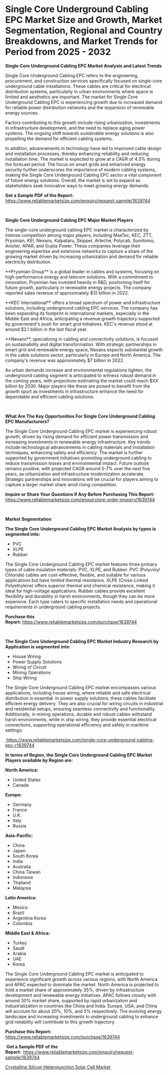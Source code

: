 <p><h1>Single Core Underground Cabling EPC Market Size and Growth, Market Segmentation, Regional and Country Breakdowns, and Market Trends for Period from 2025 -  2032</h1></p><p><strong>Single Core Underground Cabling EPC Market Analysis and Latest Trends</strong></p>
<p><p>Single Core Underground Cabling EPC refers to the engineering, procurement, and construction services specifically focused on single-core underground cable installations. These cables are critical for electrical distribution systems, particularly in urban environments where space is limited and aesthetics are important. The market for Single Core Underground Cabling EPC is experiencing growth due to increased demand for reliable power distribution networks and the expansion of renewable energy sources. </p><p>Factors contributing to this growth include rising urbanization, investments in infrastructure development, and the need to replace aging power systems. The ongoing shift towards sustainable energy solutions is also propelling the demand for efficient cabling systems. </p><p>In addition, advancements in technology have led to improved cable design and installation processes, thereby enhancing reliability and reducing installation time. The market is expected to grow at a CAGR of 4.3% during the forecast period. The focus on smart grids and enhanced energy security further underscores the importance of modern cabling systems, making the Single Core Underground Cabling EPC sector a vital component of future energy solutions. Overall, the market is set to expand as stakeholders seek innovative ways to meet growing energy demands.</p></p>
<p><strong>Get a Sample PDF of the Report:&nbsp;</strong> <a href="https://www.reliablemarketsize.com/enquiry/request-sample/1639744?utm_campaign=2444&utm_medium=2&utm_source=Github&utm_content=ia&utm_term=07042025&utm_id=single-core-underground-cabling-epc">https://www.reliablemarketsize.com/enquiry/request-sample/1639744</a></p>
<p>&nbsp;</p>
<p><strong>Single Core Underground Cabling EPC Major Market Players</strong></p>
<p><p>The single-core underground cabling EPC market is characterized by intense competition among major players, including MasTec, KEC, ZTT, Prysmian, KEI, Nexans, Kalpataru, Skipper, Arteche, Polycab, Sumitomo, Anixter, APAR, and Gupta Power. These companies leverage their engineering expertise and extensive networks to capture a share of the growing market driven by increasing urbanization and demand for reliable electricity distribution.</p><p>**Prysmian Group** is a global leader in cables and systems, focusing on high-performance energy and telecom solutions. With a commitment to innovation, Prysmian has invested heavily in R&D, positioning itself for future growth, particularly in renewable energy projects. The company reported sales revenue of approximately $12 billion in 2022.</p><p>**KEC International** offers a broad spectrum of power and infrastructure solutions, including underground cabling EPC services. The company has been expanding its footprint in international markets, especially in the Middle East and Africa, anticipating a revenue growth trajectory supported by government's push for smart grid initiatives. KEC's revenue stood at around $2.1 billion in the last fiscal year.</p><p>**Nexans**, specializing in cabling and connectivity solutions, is focused on sustainability and digital transformation. With strategic partnerships in smart grid and renewable energy space, Nexans expects substantial growth in the cable solutions sector, particularly in Europe and North America. The company's revenue was approximately $7 billion in 2022.</p><p>As urban demands increase and environmental regulations tighten, the underground cabling segment is anticipated to witness robust demand in the coming years, with projections estimating the market could reach $XX billion by 2030. Major players like these are poised to benefit from the growth spurt as investments in infrastructure enhance the need for dependable and efficient cabling solutions.</p></p>
<p>&nbsp;</p>
<p><strong>What Are The Key Opportunities For Single Core Underground Cabling EPC Manufacturers?</strong></p>
<p><p>The Single Core Underground Cabling EPC market is experiencing robust growth, driven by rising demand for efficient power transmission and increasing investments in renewable energy infrastructure. Key trends include technological advancements in cabling materials and installation techniques, enhancing safety and efficiency. The market is further supported by government initiatives promoting underground cabling to reduce transmission losses and environmental impact. Future outlook remains positive, with projected CAGR around 5-7% over the next five years, as urbanization and infrastructure modernization accelerate. Strategic partnerships and innovations will be crucial for players aiming to capture a larger market share amid rising competition.</p></p>
<p><strong>Inquire or Share Your Questions If Any Before Purchasing This Report:</strong> <a href="https://www.reliablemarketsize.com/enquiry/pre-order-enquiry/1639744?utm_campaign=2444&utm_medium=2&utm_source=Github&utm_content=ia&utm_term=07042025&utm_id=single-core-underground-cabling-epc">https://www.reliablemarketsize.com/enquiry/pre-order-enquiry/1639744</a></p>
<p>&nbsp;</p>
<p><strong>Market Segmentation</strong></p>
<p><strong>The Single Core Underground Cabling EPC Market Analysis by types is segmented into:</strong></p>
<p><ul><li>PVC</li><li>XLPE</li><li>Rubber</li></ul></p>
<p><p>The Single Core Underground Cabling EPC market features three primary types of cable insulation materials: PVC, XLPE, and Rubber. PVC (Polyvinyl Chloride) cables are cost-effective, flexible, and suitable for various applications but have limited thermal resistance. XLPE (Cross-Linked Polyethylene) offers superior thermal and chemical resistance, making it ideal for high-voltage applications. Rubber cables provide excellent flexibility and durability in harsh environments, though they can be more expensive. Each type caters to specific installation needs and operational requirements in underground cabling projects.</p></p>
<p><strong>Purchase this Report:&nbsp;</strong><a href="https://www.reliablemarketsize.com/purchase/1639744?utm_campaign=2444&utm_medium=2&utm_source=Github&utm_content=ia&utm_term=07042025&utm_id=single-core-underground-cabling-epc">https://www.reliablemarketsize.com/purchase/1639744</a></p>
<p>&nbsp;</p>
<p><strong>The Single Core Underground Cabling EPC Market Industry Research by Application is segmented into:</strong></p>
<p><ul><li>House Wiring</li><li>Power Supply Solutions</li><li>Wiring of Circuit</li><li>Mining Operations</li><li>Ship Wiring</li></ul></p>
<p><p>The Single Core Underground Cabling EPC market encompasses various applications, including house wiring, where reliable and safe electrical distribution is essential. In power supply solutions, these cables facilitate efficient energy delivery. They are also crucial for wiring circuits in industrial and residential setups, ensuring seamless connectivity and functionality. Additionally, in mining operations, durable and robust cables withstand harsh environments, while in ship wiring, they provide essential electrical connections, supporting operational efficiency and safety in maritime settings.</p></p>
<p><a href="https://www.reliablemarketsize.com/single-core-underground-cabling-epc-r1639744?utm_campaign=2444&utm_medium=2&utm_source=Github&utm_content=ia&utm_term=07042025&utm_id=single-core-underground-cabling-epc">&nbsp;https://www.reliablemarketsize.com/single-core-underground-cabling-epc-r1639744</a></p>
<p><strong>In terms of Region, the Single Core Underground Cabling EPC Market Players available by Region are:</strong></p>
<p>
    <p> <strong> North America: </strong>
        <ul>
            <li>United States</li>
            <li>Canada</li>
        </ul>
        </p> 
    <p> <strong> Europe: </strong>
        <ul>
            <li>Germany</li>
            <li>France</li>
            <li>U.K.</li>
            <li>Italy</li>
            <li>Russia</li>
        </ul>
        </p> 
    <p> <strong> Asia-Pacific: </strong>
        <ul>
            <li>China</li>
            <li>Japan</li>
            <li>South Korea</li>
            <li>India</li>
            <li>Australia</li>
            <li>China Taiwan</li>
            <li>Indonesia</li>
            <li>Thailand</li>
            <li>Malaysia</li>
        </ul>
        </p> 
    <p> <strong> Latin America: </strong>
        <ul>
            <li>Mexico</li>
            <li>Brazil</li>
            <li>Argentina Korea</li>
            <li>Colombia</li>
        </ul>
        </p> 
    <p> <strong> Middle East & Africa: </strong>
        <ul>
            <li>Turkey</li>
            <li>Saudi</li>
            <li>Arabia</li>
            <li>UAE</li>
            <li>Korea</li>
        </ul>
    </p>
    </p>
<p><p>The Single Core Underground Cabling EPC market is anticipated to experience significant growth across various regions, with North America and APAC expected to dominate the market. North America is projected to hold a market share of approximately 35%, driven by infrastructure development and renewable energy initiatives. APAC follows closely with around 30% market share, supported by rapid urbanization and industrialization in countries like China and India. Europe, USA, and China will account for about 20%, 10%, and 5% respectively. The evolving energy landscape and increasing investments in underground cabling to enhance grid reliability will contribute to this growth trajectory.</p></p>
<p><strong>Purchase this Report: </strong><a href="https://www.reliablemarketsize.com/purchase/1639744?utm_campaign=2444&utm_medium=2&utm_source=Github&utm_content=ia&utm_term=07042025&utm_id=single-core-underground-cabling-epc">https://www.reliablemarketsize.com/purchase/1639744</a></p>
<p>&nbsp;<strong>Get a Sample PDF of the Report:&nbsp;&nbsp;</strong><a href="https://www.reliablemarketsize.com/enquiry/request-sample/1639744?utm_campaign=2444&utm_medium=2&utm_source=Github&utm_content=ia&utm_term=07042025&utm_id=single-core-underground-cabling-epc">https://www.reliablemarketsize.com/enquiry/request-sample/1639744</a></p>
<p><strong></strong></p>
<p><p><a href="https://github.com/WashimHussain441/Market-Research-Report-List-2/blob/main/crystalline-silicon-heterojunction-solar-cell-market.md?utm_campaign=2444&utm_medium=2&utm_source=Github&utm_content=ia&utm_term=07042025&utm_id=single-core-underground-cabling-epc">Crystalline Silicon Heterojunction Solar Cell Market</a></p></p>